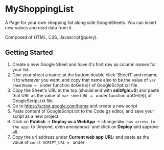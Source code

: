 # MyShoppingList

A Page for your own shopping list along side GoogleSheets. 
You can insert new values and read data from it.

Composed of HTML, CSS, Javascript(jquery).


## Getting Started

1. Create a new Google Sheet and have it's first row as column names for your list.
2. Give your sheet a name: at the buttom double click 'Sheet1' and rename it to whatever you want, and copy that name also to be the value of `var sheetName = ` under function doGet(e){ of GoogleScript.txt file.
3. Copy the Sheet's URL at the top (should end with **edit#gid=0**) and paste that URL as the value of `var sheetURL = ` under function doGet(e){ of GoogleScript.txt file.
4. Go to https://script.google.com/home and create a new script.
5. Paste content of GoogleScript.txt to the Code.gs editor, and save your script as a new project.
6. Click on **Publish** -> **Deploy as a WebApp** -> change `Who has access to the app:` to 'Anyone, even anonymous' and click on **Deploy** and approve all.
7. Copy the url address under **Current web app URL:** and paste as the value of `const SCRIPT_URL = ` under <script> tag of MyShoppingList.html file.
8. Edit column names at **readData** function of MyShoppingList.html file to be your sheet's column names.
9. Edit all other components of the HTML and Javascript code to match your desired page and ID names.
10. Run the page & Enjoy...

## Pictures

![First Look](https://github.com/Davis8988/GoogleScripts/blob/master/MyShoppingList/Pics/Form1.JPG)


![Sheet](https://github.com/Davis8988/GoogleScripts/blob/master/MyShoppingList/Pics/Sheet.JPG)


![Show List Button-Click](https://github.com/Davis8988/GoogleScripts/blob/master/MyShoppingList/Pics/ShowCurrentList_Btn.JPG)


![Show List Result](https://github.com/Davis8988/GoogleScripts/blob/master/MyShoppingList/Pics/ShowCurrentList_List.JPG)